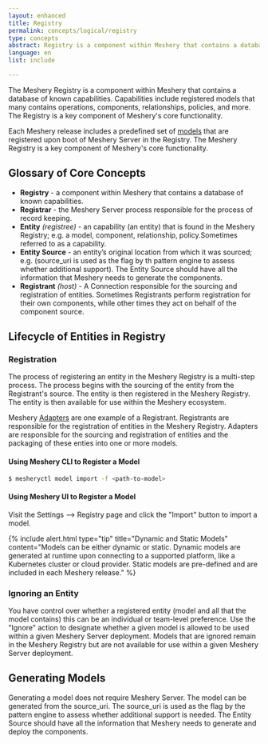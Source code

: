 ```yaml
---
layout: enhanced
title: Registry
permalink: concepts/logical/registry
type: concepts
abstract: Registry is a component within Meshery that contains a database of known capabilities.
language: en
list: include

---
```

The Meshery Registry is a component within Meshery that contains a database of known capabilities. Capabilities include registered models that many contains operations, components, relationships, policies, and more. The Registry is a key component of Meshery's core functionality.

Each Meshery release includes a predefined set of [models](../models) that are registered upon boot of Meshery Server in the Registry. The Meshery Registry is a key component of Meshery's core functionality.

## Glossary of Core Concepts

- **Registry** - a component within Meshery that contains a database of known capabilities.
- **Registrar** - the Meshery Server process responsible for the process of record keeping.
- **Entity** *(registree)* - an capability (an entity) that is found in the Meshery Registry; e.g. a model, component, relationship, policy.Sometimes referred to as a capability.
- **Entity Source** - an entity’s original location from which it was sourced; e.g. (source_uri is used as the flag by th pattern engine to assess whether additional support). The Entity Source should have all the information that Meshery needs to generate the components.  
- **Registrant** *(host)* - A Connection responsible for the sourcing and registration of entities. Sometimes Registrants perform registration for their own components, while other times they act on behalf of the component source.

## Lifecycle of Entities in Registry

### Registration

The process of registering an entity in the Meshery Registry is a multi-step process. The process begins with the sourcing of the entity from the Registrant's source. The entity is then registered in the Meshery Registry. The entity is then available for use within the Meshery ecosystem.

Meshery [Adapters](/concepts/architecture/adapters) are one example of a Registrant. Registrants are responsible for the registration of entities in the Meshery Registry. Adapters are responsible for the sourcing and registration of entities and the packaging of these enties into one or more models.

#### Using Meshery CLI to Register a Model

```bash
$ mesheryctl model import -f <path-to-model>
```

#### Using Meshery UI to Register a Model

Visit the Settings --> Registry page and click the "Import" button to import a model.

{% include alert.html type="tip" title="Dynamic and Static Models" content="Models can be either dynamic or static. Dynamic models are generated at runtime upon connecting to a supported platform, like a Kubernetes cluster or cloud provider. Static models are pre-defined and are included in each Meshery release." %}

### Ignoring an Entity

You have control over whether a registered entity (model and all that the model contains) this can be an individual or team-level preference. Use the "Ignore" action to designate whether a given model is allowed to be used within a given Meshery Server deployment. Models that are ignored remain in the Meshery Registry but are not available for use within a given Meshery Server deployment.

## Generating Models

Generating a model does not require Meshery Server. The model can be generated from the source_uri. The source_uri is used as the flag by the pattern engine to assess whether additional support is needed. The Entity Source should have all the information that Meshery needs to generate and deploy the components.

